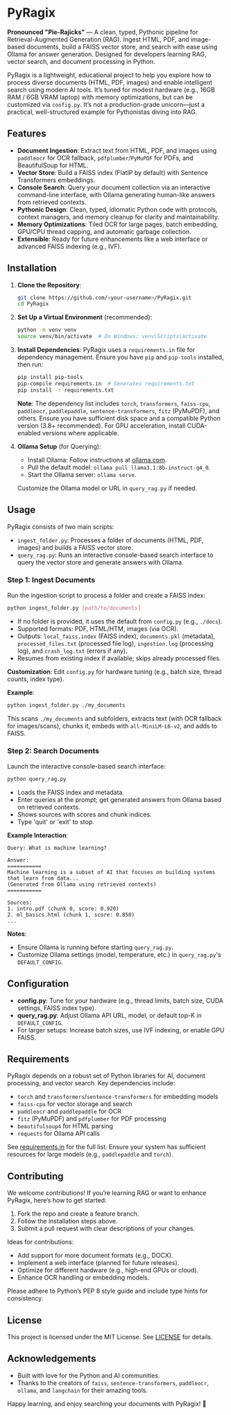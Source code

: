 # PyRagix

**Pronounced "Pie-Rajicks"** — A clean, typed, Pythonic pipeline for
Retrieval-Augmented Generation (RAG). Ingest HTML, PDF, and image-based
documents, build a FAISS vector store, and search with ease using Ollama for
answer generation. Designed for developers learning RAG, vector search, and
document processing in Python.

PyRagix is a lightweight, educational project to help you explore how to process
diverse documents (HTML, PDF, images) and enable intelligent search using modern
AI tools. It’s tuned for modest hardware (e.g., 16GB RAM / 6GB VRAM laptop) with
memory optimizations, but can be customized via `config.py`. It’s not a
production-grade unicorn—just a practical, well-structured example for
Pythonistas diving into RAG.

## Features

- **Document Ingestion**: Extract text from HTML, PDF, and images using
  `paddleocr` for OCR fallback, `pdfplumber`/`PyMuPDF` for PDFs, and
  BeautifulSoup for HTML.
- **Vector Store**: Build a FAISS index (FlatIP by default) with Sentence
  Transformers embeddings.
- **Console Search**: Query your document collection via an interactive
  command-line interface, with Ollama generating human-like answers from
  retrieved contexts.
- **Pythonic Design**: Clean, typed, idiomatic Python code with protocols,
  context managers, and memory cleanup for clarity and maintainability.
- **Memory Optimizations**: Tiled OCR for large pages, batch embedding, GPU/CPU
  thread capping, and automatic garbage collection.
- **Extensible**: Ready for future enhancements like a web interface or advanced
  FAISS indexing (e.g., IVF).

## Installation

1. **Clone the Repository**:

   ```bash
   git clone https://github.com/<your-username>/PyRagix.git
   cd PyRagix
   ```

2. **Set Up a Virtual Environment** (recommended):

   ```bash
   python -m venv venv
   source venv/bin/activate  # On Windows: venv\Scripts\activate
   ```

3. **Install Dependencies**: PyRagix uses a `requirements.in` file for
   dependency management. Ensure you have `pip` and `pip-tools` installed, then
   run:

   ```bash
   pip install pip-tools
   pip-compile requirements.in  # Generates requirements.txt
   pip install -r requirements.txt
   ```

   **Note**: The dependency list includes `torch`, `transformers`, `faiss-cpu`,
   `paddleocr`, `paddlepaddle`, `sentence-transformers`, `fitz` (PyMuPDF), and
   others. Ensure you have sufficient disk space and a compatible Python version
   (3.8+ recommended). For GPU acceleration, install CUDA-enabled versions where
   applicable.

4. **Ollama Setup** (for Querying):

   - Install Ollama: Follow instructions at [ollama.com](https://ollama.com).
   - Pull the default model: `ollama pull llama3.1:8b-instruct-q4_0`.
   - Start the Ollama server: `ollama serve`.

   Customize the Ollama model or URL in `query_rag.py` if needed.

## Usage

PyRagix consists of two main scripts:

- `ingest_folder.py`: Processes a folder of documents (HTML, PDF, images) and
  builds a FAISS vector store.
- `query_rag.py`: Runs an interactive console-based search interface to query
  the vector store and generate answers with Ollama.

### Step 1: Ingest Documents

Run the ingestion script to process a folder and create a FAISS index:

```bash
python ingest_folder.py [path/to/documents]
```

- If no folder is provided, it uses the default from `config.py` (e.g.,
  `./docs`).
- Supported formats: PDF, HTML/HTM, images (via OCR).
- Outputs: `local_faiss.index` (FAISS index), `documents.pkl` (metadata),
  `processed_files.txt` (processed file log), `ingestion.log` (processing log),
  and `crash_log.txt` (errors if any).
- Resumes from existing index if available; skips already processed files.

**Customization**: Edit `config.py` for hardware tuning (e.g., batch size,
thread counts, index type).

**Example**:

```bash
python ingest_folder.py ./my_documents
```

This scans `./my_documents` and subfolders, extracts text (with OCR fallback for
images/scans), chunks it, embeds with `all-MiniLM-L6-v2`, and adds to FAISS.

### Step 2: Search Documents

Launch the interactive console-based search interface:

```bash
python query_rag.py
```

- Loads the FAISS index and metadata.
- Enter queries at the prompt; get generated answers from Ollama based on
  retrieved contexts.
- Shows sources with scores and chunk indices.
- Type 'quit' or 'exit' to stop.

**Example Interaction**:

```
Query: What is machine learning?

Answer:
===========
Machine learning is a subset of AI that focuses on building systems that learn from data...
(Generated from Ollama using retrieved contexts)
===========

Sources:
1. intro.pdf (chunk 0, score: 0.920)
2. ml_basics.html (chunk 1, score: 0.850)
...
```

**Notes**:

- Ensure Ollama is running before starting `query_rag.py`.
- Customize Ollama settings (model, temperature, etc.) in `query_rag.py`'s
  `DEFAULT_CONFIG`.

## Configuration

- **config.py**: Tune for your hardware (e.g., thread limits, batch size, CUDA
  settings, FAISS index type).
- **query_rag.py**: Adjust Ollama API URL, model, or default top-K in
  `DEFAULT_CONFIG`.
- For larger setups: Increase batch sizes, use IVF indexing, or enable GPU
  FAISS.

## Requirements

PyRagix depends on a robust set of Python libraries for AI, document processing,
and vector search. Key dependencies include:

- `torch` and `transformers`/`sentence-transformers` for embedding models
- `faiss-cpu` for vector storage and search
- `paddleocr` and `paddlepaddle` for OCR
- `fitz` (PyMuPDF) and `pdfplumber` for PDF processing
- `beautifulsoup4` for HTML parsing
- `requests` for Ollama API calls

See [requirements.in](requirements.in) for the full list. Ensure your system has
sufficient resources for large models (e.g., `paddlepaddle` and `torch`).

## Contributing

We welcome contributions! If you’re learning RAG or want to enhance PyRagix,
here’s how to get started:

1. Fork the repo and create a feature branch.
2. Follow the installation steps above.
3. Submit a pull request with clear descriptions of your changes.

Ideas for contributions:

- Add support for more document formats (e.g., DOCX).
- Implement a web interface (planned for future releases).
- Optimize for different hardware (e.g., high-end GPUs or cloud).
- Enhance OCR handling or embedding models.

Please adhere to Python’s PEP 8 style guide and include type hints for
consistency.

## License

This project is licensed under the MIT License. See [LICENSE](LICENSE) for
details.

## Acknowledgements

- Built with love for the Python and AI communities.
- Thanks to the creators of `faiss`, `sentence-transformers`, `paddleocr`,
  `ollama`, and `langchain` for their amazing tools.

Happy learning, and enjoy searching your documents with PyRagix! 🚀
